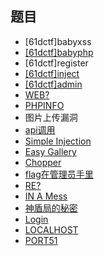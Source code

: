 ## 题目

- [61dctf]babyxss
- [[61dctf]babyphp](./[61dctf]babyphp.md)
- [61dctf]register
- [[61dctf]inject](./[61dctf]inject.md)
- [[61dctf]admin](./[61dctf]admin.md)
- [WEB?](./WEB.md)
- [PHPINFO](./PHPINFO.md)
- 图片上传漏洞
- [api调用](./api调用.md)
- [Simple Injection](./Simple%20Injection.md)
- [Easy Gallery](./Easy%20Gallery.md)
- [Chopper](./Chopper.md)
- [flag在管理员手里](./flag在管理员手里.md)
- [RE?](./RE.md)
- [IN A Mess](./IN%20A%20Mess.md)
- [神盾局的秘密](./神盾局的秘密.md)
- [Login](./Login.md)
- [LOCALHOST](./LOCALHOST.md)
- [PORT51](./PORT51.md)